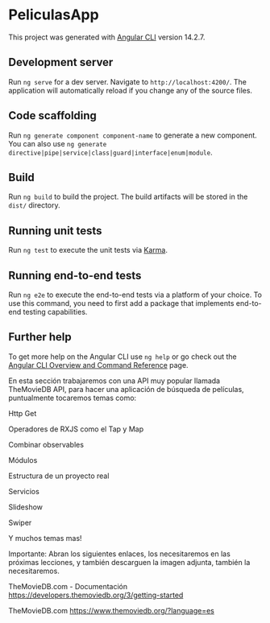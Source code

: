 # PeliculasApp

This project was generated with [Angular CLI](https://github.com/angular/angular-cli) version 14.2.7.

## Development server

Run `ng serve` for a dev server. Navigate to `http://localhost:4200/`. The application will automatically reload if you change any of the source files.

## Code scaffolding

Run `ng generate component component-name` to generate a new component. You can also use `ng generate directive|pipe|service|class|guard|interface|enum|module`.

## Build

Run `ng build` to build the project. The build artifacts will be stored in the `dist/` directory.

## Running unit tests

Run `ng test` to execute the unit tests via [Karma](https://karma-runner.github.io).

## Running end-to-end tests

Run `ng e2e` to execute the end-to-end tests via a platform of your choice. To use this command, you need to first add a package that implements end-to-end testing capabilities.

## Further help

To get more help on the Angular CLI use `ng help` or go check out the [Angular CLI Overview and Command Reference](https://angular.io/cli) page.

En esta sección trabajaremos con una API muy popular llamada TheMovieDB API, para hacer una aplicación de búsqueda de películas, puntualmente tocaremos temas como:

Http Get

Operadores de RXJS como el Tap y Map

Combinar observables

Módulos

Estructura de un proyecto real

Servicios

Slideshow

Swiper

Y muchos temas mas!

Importante:
Abran los siguientes enlaces, los necesitaremos en las próximas lecciones, y también descarguen la imagen adjunta, también la necesitaremos.

TheMovieDB.com - Documentación https://developers.themoviedb.org/3/getting-started

TheMovieDB.com https://www.themoviedb.org/?language=es
